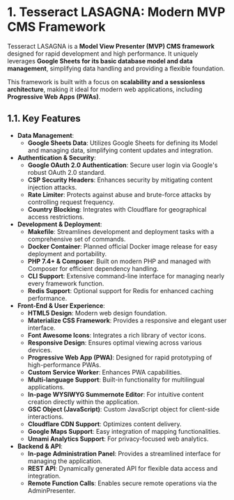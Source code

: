 # **1\. Tesseract LASAGNA: Modern MVP CMS Framework**

Tesseract LASAGNA is a **Model View Presenter (MVP) CMS framework** designed for rapid development and high performance. It uniquely leverages **Google Sheets for its basic database model and data management**, simplifying data handling and providing a flexible foundation.

This framework is built with a focus on **scalability and a sessionless architecture**, making it ideal for modern web applications, including **Progressive Web Apps (PWAs)**.

## **1.1. Key Features**

* **Data Management**:  
  * **Google Sheets Data**: Utilizes Google Sheets for defining its Model and managing data, simplifying content updates and integration.  
* **Authentication & Security**:  
  * **Google OAuth 2.0 Authentication**: Secure user login via Google's robust OAuth 2.0 standard.  
  * **CSP Security Headers**: Enhances security by mitigating content injection attacks.  
  * **Rate Limiter**: Protects against abuse and brute-force attacks by controlling request frequency.  
  * **Country Blocking**: Integrates with Cloudflare for geographical access restrictions.  
* **Development & Deployment**:  
  * **Makefile**: Streamlines development and deployment tasks with a comprehensive set of commands.  
  * **Docker Container**: Planned official Docker image release for easy deployment and portability.  
  * **PHP 7.4+ & Composer**: Built on modern PHP and managed with Composer for efficient dependency handling.  
  * **CLI Support**: Extensive command-line interface for managing nearly every framework function.  
  * **Redis Support**: Optional support for Redis for enhanced caching performance.  
* **Front-End & User Experience**:  
  * **HTML5 Design**: Modern web design foundation.  
  * **Materialize CSS Framework**: Provides a responsive and elegant user interface.  
  * **Font Awesome Icons**: Integrates a rich library of vector icons.  
  * **Responsive Design**: Ensures optimal viewing across various devices.  
  * **Progressive Web App (PWA)**: Designed for rapid prototyping of high-performance PWAs.  
  * **Custom Service Worker**: Enhances PWA capabilities.  
  * **Multi-language Support**: Built-in functionality for multilingual applications.  
  * **In-page WYSIWYG Summernote Editor**: For intuitive content creation directly within the application.  
  * **GSC Object (JavaScript)**: Custom JavaScript object for client-side interactions.  
  * **Cloudflare CDN Support**: Optimizes content delivery.  
  * **Google Maps Support**: Easy integration of mapping functionalities.  
  * **Umami Analytics Support**: For privacy-focused web analytics.  
* **Backend & API**:  
  * **In-page Administration Panel**: Provides a streamlined interface for managing the application.  
  * **REST API**: Dynamically generated API for flexible data access and integration.  
  * **Remote Function Calls**: Enables secure remote operations via the AdminPresenter.


